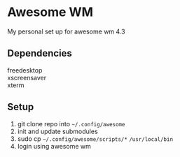 # Awesome WM 
My personal set up for awesome wm 4.3

## Dependencies
freedesktop  
xscreensaver  
xterm  

## Setup
1. git clone repo into `~/.config/awesome`
2. init and update submodules
3. sudo cp `~/.config/awesome/scripts/*` `/usr/local/bin`
4. login using awesome wm
